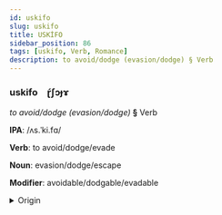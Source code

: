 ```yaml
---
id: uskifo
slug: uskifo
title: USKİFO
sidebar_position: 86
tags: [uskifo, Verb, Romance]
description: to avoid/dodge (evasion/dodge) § Verb
---
```


### uskifo&emsp;<span kind="abugida">ɽ́ʃɔɟɤ</span>

*to avoid/dodge (evasion/dodge)* **§** Verb

**IPA**: /ʌs.ˈki.fɑ/

**Verb**: to avoid/dodge/evade

**Noun**: evasion/dodge/escape

**Modifier**: avoidable/dodgable/evadable

<details>
    <summary>Origin</summary>
    Catalan esquivar [əs.kiˈva]<br/>
    <em>Romance Language Family</em>
</details>